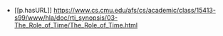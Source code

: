 

- [[p.hasURL]] https://www.cs.cmu.edu/afs/cs/academic/class/15413-s99/www/hla/doc/rti_synopsis/03-The_Role_of_Time/The_Role_of_Time.html
